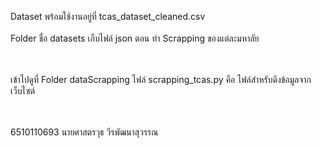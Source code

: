 Dataset พร้อมใช้งานอยู่ที่ tcas_dataset_cleaned.csv 
<br><br>
Folder ชื่อ datasets เก็บไฟล์ json ตอน ทำ Scrapping ของแต่ละมหาลัย

<br><br>
เข้าไปดูที่ Folder dataScrapping ไฟล์ scrapping_tcas.py คือ ไฟล์สำหรับดึงข้อมูลจาก เว็บไซต์

<br><br>
6510110693 นายศาสตรวุธ วีรพัฒนาสุวรรณ
